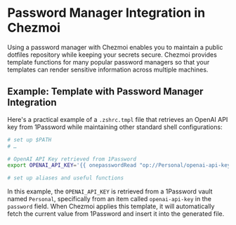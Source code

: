 # Password Manager Integration in Chezmoi

Using a password manager with Chezmoi enables you to maintain a public dotfiles
repository while keeping your secrets secure. Chezmoi provides template functions
for many popular password managers so that your templates can render sensitive
information across multiple machines.
## Example: Template with Password Manager Integration

Here's a practical example of a `.zshrc.tmpl` file that retrieves an OpenAI API
key from 1Password while maintaining other standard shell configurations:

```zsh
# set up $PATH
# …

# OpenAI API Key retrieved from 1Password
export OPENAI_API_KEY='{{ onepasswordRead "op://Personal/openai-api-key/password" }}'

# set up aliases and useful functions
```

In this example, the `OPENAI_API_KEY` is retrieved from a 1Password vault
named `Personal`, specifically from an item called `openai-api-key` in the
`password` field. When Chezmoi applies this template, it will automatically
fetch the current value from 1Password and insert it into the generated file.
